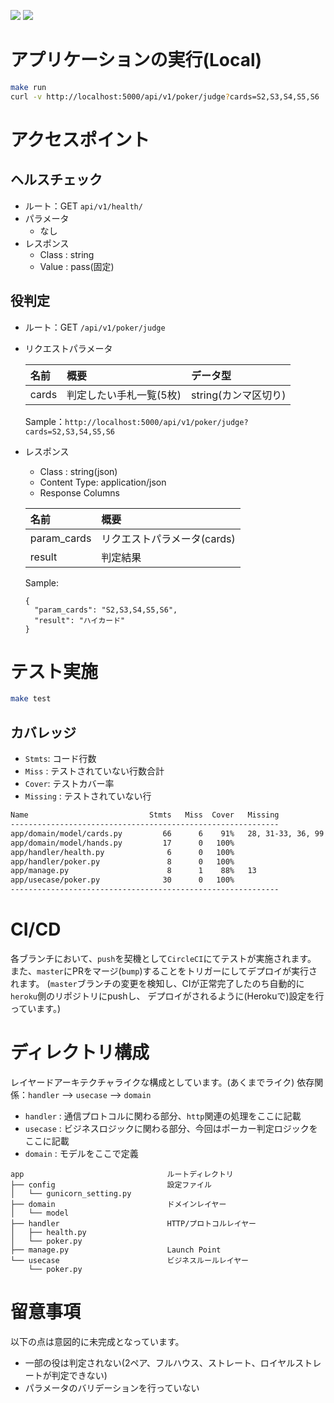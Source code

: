 [![](https://circleci.com/gh/mintak21/team-dev-practice.svg?style=shield&circle-token=dc9af5b436e25a00bb0c3dd4e12cdc8c7aeb2904)](https://circleci.com/gh/mintak21/team-dev-practice) [![](http://img.shields.io/badge/license-MIT-blue.svg?style=flat)](https://github.com/mintak21/team-dev-practice/blob/master/LICENSE)

# アプリケーションの実行(Local)
```bash
make run
curl -v http://localhost:5000/api/v1/poker/judge?cards=S2,S3,S4,S5,S6
```

# アクセスポイント
## ヘルスチェック

- ルート：GET `api/v1/health/`
- パラメータ
  - なし
- レスポンス
  - Class : string
  - Value : pass(固定)

## 役判定

- ルート：GET `/api/v1/poker/judge`
- リクエストパラメータ

  |名前|概要|データ型
  |:---|:---|:---
  |cards|判定したい手札一覧(5枚)|string(カンマ区切り)

  Sample：`http://localhost:5000/api/v1/poker/judge?cards=S2,S3,S4,S5,S6`

- レスポンス
  - Class : string(json)
  - Content Type: application/json
  - Response Columns

  |名前|概要|
  |:---|:---|
  |param_cards|リクエストパラメータ(cards)
  |result|判定結果|


  Sample:
  ```text
  {
    "param_cards": "S2,S3,S4,S5,S6",
    "result": "ハイカード"
  }
  ```

# テスト実施
```bash
make test
```

## カバレッジ

- `Stmts`: コード行数
- `Miss` : テストされていない行数合計
- `Cover`: テストカバー率
- `Missing` : テストされていない行

```bash
Name                           Stmts   Miss  Cover   Missing
------------------------------------------------------------
app/domain/model/cards.py         66      6    91%   28, 31-33, 36, 99
app/domain/model/hands.py         17      0   100%
app/handler/health.py              6      0   100%
app/handler/poker.py               8      0   100%
app/manage.py                      8      1    88%   13
app/usecase/poker.py              30      0   100%
------------------------------------------------------------
```

# CI/CD
各ブランチにおいて、`push`を契機として`CircleCI`にてテストが実施されます。
また、`master`にPRをマージ(`bump`)することをトリガーにしてデプロイが実行されます。
(`master`ブランチの変更を検知し、CIが正常完了したのち自動的に`heroku`側のリポジトリにpushし、
デプロイがされるように(Herokuで)設定を行っています。)

# ディレクトリ構成
レイヤードアーキテクチャライクな構成としています。(あくまでライク)
依存関係：`handler` --> `usecase` --> `domain`

- `handler` : 通信プロトコルに関わる部分、`http`関連の処理をここに記載
- `usecase` : ビジネスロジックに関わる部分、今回はポーカー判定ロジックをここに記載
- `domain`  : モデルをここで定義

```text
app                                ルートディレクトリ
├── config                         設定ファイル
│   └── gunicorn_setting.py
├── domain                         ドメインレイヤー
│   └── model
├── handler                        HTTP/プロトコルレイヤー
│   ├── health.py
│   └── poker.py
├── manage.py                      Launch Point
└── usecase                        ビジネスルールレイヤー
    └── poker.py
```

# 留意事項
以下の点は意図的に未完成となっています。
- 一部の役は判定されない(2ペア、フルハウス、ストレート、ロイヤルストレートが判定できない)
- パラメータのバリデーションを行っていない
